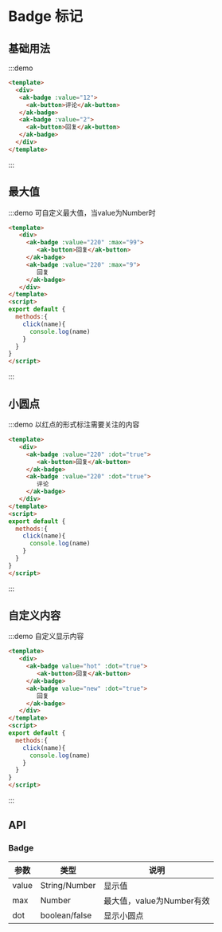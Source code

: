 <!-- Created by 337547038 on 2018/9/7 0007. -->
# Badge 标记

## 基础用法
:::demo 

```html
<template>
  <div>
   <ak-badge :value="12">
     <ak-button>评论</ak-button>
   </ak-badge>
   <ak-badge :value="2">
     <ak-button>回复</ak-button>
   </ak-badge>
  </div>
</template>
```

:::

## 最大值
:::demo 可自定义最大值，当value为Number时

```html
<template>
   <div>
     <ak-badge :value="220" :max="99">
        <ak-button>回复</ak-button>
     </ak-badge>
     <ak-badge :value="220" :max="9">
        回复
     </ak-badge> 
   </div>
</template>
<script>
export default {
  methods:{
    click(name){
      console.log(name)
    }
  }
}
</script>
```

:::

## 小圆点
:::demo 以红点的形式标注需要关注的内容

```html
<template>
   <div>
     <ak-badge :value="220" :dot="true">
        <ak-button>回复</ak-button>
     </ak-badge> 
     <ak-badge :value="220" :dot="true">
        评论
     </ak-badge> 
   </div>
</template>
<script>
export default {
  methods:{
    click(name){
      console.log(name)
    }
  }
}
</script>
```

:::

## 自定义内容
:::demo 自定义显示内容

```html
<template>
   <div>
     <ak-badge value="hot" :dot="true">
        <ak-button>回复</ak-button>
     </ak-badge>
     <ak-badge value="new" :dot="true">
        回复
     </ak-badge>  
   </div>
</template>
<script>
export default {
  methods:{
    click(name){
      console.log(name)
    }
  }
}
</script>
```
<style>
.ak-badge{margin-right: 35px}
</style>
:::

## API
### Badge
|参数|类型|说明|
|-|-|-|
|value          | String/Number  |显示值|
|max            | Number         |最大值，value为Number有效|
|dot            | boolean/false  |显示小圆点|
